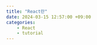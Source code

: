 ```yaml
---
title: "React란"
date: 2024-03-15 12:57:00 +09:00
categories: 
    - React
    - tutorial
---
```



 

  
  
 





